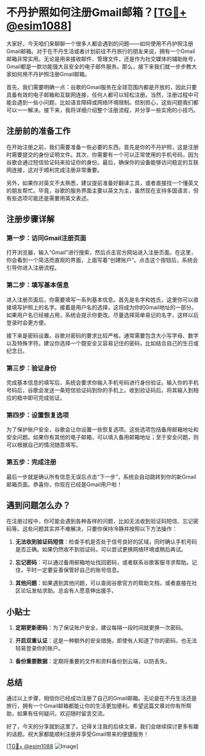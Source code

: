 # 不丹护照如何注册Gmail邮箱？[[TG💪+ @esim1088](https://t.me/s/esim1088)]

大家好，今天咱们来聊聊一个很多人都会遇到的问题——如何使用不丹护照注册Gmail邮箱。对于在不丹生活或者计划前往不丹旅行的朋友来说，拥有一个Gmail邮箱非常实用。无论是用来接收邮件、管理文件，还是作为社交媒体的辅助账号，Gmail都是一款功能强大且安全的电子邮件服务。那么，接下来我们就一步步教大家如何用不丹护照注册Gmail邮箱。

首先，我们需要明确一点：谷歌的Gmail服务在全球范围内都是开放的，因此只要具备有效的电子邮箱和互联网连接，任何人都可以轻松注册。当然，注册过程中可能会遇到一些小问题，比如语言障碍或网络环境限制。但别担心，这些问题我们都可以一一解决。接下来，我将详细介绍整个注册流程，并分享一些实用的小技巧。

## 注册前的准备工作

在开始注册之前，我们需要准备一些必要的东西。首先是你的不丹护照，这是注册时需要提交的身份证明文件。其次，你需要有一个可以正常使用的手机号码，因为谷歌会通过短信验证码来验证你的身份。最后，确保你的设备能够访问稳定的互联网连接，这对于顺利完成注册非常重要。

另外，如果你对英文不太熟悉，建议提前准备好翻译工具，或者直接找一个懂英文的朋友帮忙。毕竟，谷歌的服务界面主要以英文为主，虽然现在支持多国语言，但有些选项可能还是需要用英文表述。

## 注册步骤详解

### 第一步：访问Gmail注册页面

打开浏览器，输入“Gmail”进行搜索，然后点击官方网站进入注册页面。在这里，你会看到一个简洁而直观的界面，上面写着“创建账户”。点击这个按钮后，系统会引导你进入注册流程。

### 第二步：填写基本信息

进入注册页面后，你需要填写一系列基本信息。首先是名字和姓氏，这里你可以直接填写护照上的名字。接着是用户名的选择，这将成为你的Gmail地址的一部分。如果用户名已经被占用，系统会提示你更改。尽量选择简单易记的名字，这样以后登录时会更方便。

接下来是密码设置。谷歌对密码的要求比较严格，通常需要包含大小写字母、数字以及特殊字符。建议你选择一个既安全又容易记住的密码，比如结合自己的生日或纪念日。

### 第三步：验证身份

完成基本信息的填写后，系统会要求你输入手机号码进行身份验证。输入你的手机号码后，谷歌会发送一条短信验证码到你的手机上。收到验证码后，将其输入到相应的框中即可完成验证。

### 第四步：设置恢复选项

为了保护账户安全，谷歌会让你设置一些恢复选项。这些选项包括备用邮箱地址和安全问题。如果你有其他的电子邮箱，可以填入备用邮箱地址；至于安全问题，则可以根据自己的情况随意填写。

### 第五步：完成注册

最后一步就是确认所有信息无误后点击“下一步”，系统会自动跳转到你的新Gmail邮箱页面。恭喜你，你现在已经是Gmail用户啦！

## 遇到问题怎么办？

在注册过程中，你可能会遇到各种各样的问题，比如无法收到验证码短信、忘记密码等。这些问题其实并不难解决，只要你保持冷静并按照以下方法操作：

1. **无法收到验证码短信**：检查手机是否处于信号良好的区域，同时确认手机号码是否正确。如果仍然收不到验证码，可以尝试更换网络环境或稍后再试。

2. **忘记密码**：可以通过备用邮箱地址找回密码，或者联系谷歌客服寻求帮助。记住，平时一定要妥善保管好自己的账号信息。

3. **其他问题**：如果遇到其他问题，可以查阅谷歌官方的帮助文档，或者直接在社区论坛发帖求助。总会有人愿意伸出援手。

## 小贴士

1. **定期更新密码**：为了保证账户安全，建议每隔一段时间就更换一次密码。
   
2. **开启双重认证**：这是一种额外的安全措施，即使有人知道了你的密码，也无法轻易登录你的账户。

3. **备份重要数据**：定期将重要的文件和资料备份到云端，以防丢失。

## 总结

通过以上步骤，相信你已经成功注册了自己的Gmail邮箱。无论是在不丹生活还是旅行，拥有一个Gmail邮箱都能让你的生活更加便利。希望这篇文章对你有所帮助，如果有任何疑问，欢迎随时留言交流。

好了，今天的分享就到这里了。记得关注我的后续文章，我们会继续探讨更多有趣的话题。祝大家都能顺利注册并享受Gmail带来的便捷服务！

[[TG💪+ @esim1088](https://t.me/s/esim1088) ![Image](https://i.postimg.cc/4NQfJmqS/Snipaste-2025-05-13-00-14-12.png)]